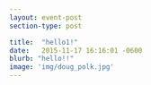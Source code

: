 ```yaml
---
layout: event-post
section-type: post

title:  "hello1!"
date:   2015-11-17 16:16:01 -0600
blurb: "hello!!"
image: 'img/doug_polk.jpg'
---
```


